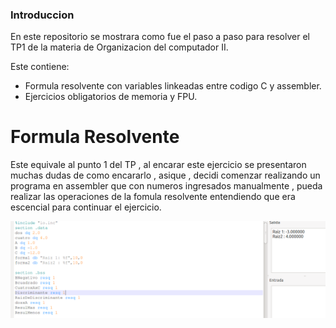 ### Introduccion 
En este repositorio se mostrara como fue el paso a paso para resolver el TP1 de la materia de Organizacion del computador II. 

Este contiene:
- Formula resolvente con variables linkeadas entre codigo C y assembler.
- Ejercicios obligatorios de memoria y FPU.



# Formula Resolvente
Este equivale al punto 1 del TP , al encarar este ejercicio se presentaron muchas dudas de como encararlo , asique , decidi comenzar realizando un programa en 
assembler que con numeros ingresados manualmente , pueda realizar las operaciones de la fomula resolvente entendiendo que era escencial para continuar el ejercicio.


![ImagenRes](ImagenRes.png)
 
